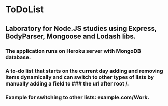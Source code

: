# ToDoList

## Laboratory for Node.JS studies using Express, BodyParser, Mongoose and Lodash libs.

### The application runs on Heroku server with MongoDB database.

### A to-do list that starts on the current day adding and removing items dynamically and can switch to other types of lists by manually adding a field to ### the url after root /.

### Example for switching to other lists: example.com/Work.
